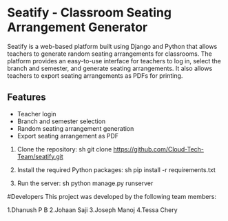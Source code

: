 

# Seatify - Classroom Seating Arrangement Generator

Seatify is a web-based platform built using Django and Python that allows teachers to generate random seating arrangements for classrooms. The platform provides an easy-to-use interface for teachers to log in, select the branch and semester, and generate seating arrangements. It also allows teachers to export seating arrangements as PDFs for printing.

## Features
- Teacher login
- Branch and semester selection
- Random seating arrangement generation
- Export seating arrangement as PDF

1. Clone the repository:
    sh
    git clone https://github.com/Cloud-Tech-Team/seatify.git
    

2. Install the required Python packages:
    sh
    pip install -r requirements.txt
    

3. Run the server:
    sh
    python manage.py runserver


#Developers
This project was developed by the following team members:

1.Dhanush P B
2.Johaan Saji
3.Joseph Manoj
4.Tessa Chery
